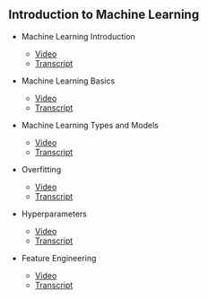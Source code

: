 ## Introduction to Machine Learning

- Machine Learning Introduction
    - [Video](https://drive.google.com/file/d/1g90G6f7qjszRT40Fl10y2NOcwl9TvdhO/view)
    - [Transcript]()

- Machine Learning Basics
    - [Video](https://drive.google.com/file/d/17qjQgczg55E80CFVoWs5znYn1JrgjpoW/view)
    - [Transcript]()

- Machine Learning Types and Models
    - [Video](https://drive.google.com/file/d/198Bryxdv1pYAix7LhynynFmfSCZMgOSG/view)
    - [Transcript]()

- Overfitting
    - [Video](https://drive.google.com/file/d/19vhqknHk5b1nuTpENdltKSiKj0mECpx8/view)
    - [Transcript]()

- Hyperparameters
    - [Video](https://drive.google.com/file/d/1_W8w3KKQ5wrShLl-Myl3M50TrRLmkl2H/view)
    - [Transcript]()

- Feature Engineering
    - [Video](https://drive.google.com/file/d/13BQyAiJ5orqeK1OIKjNmIHXtkSWeHv3D/view)
    - [Transcript]()

